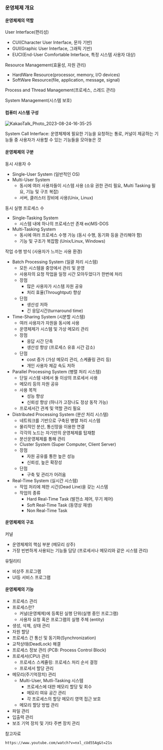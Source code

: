 ### 운영체제 개요

#### 운영체제의 역할
User Interface(편리성)
- CUI(Character User Interface, 문자 기반)
- GUI(Graphic User Interface, 그래픽 기반)
- EUCI(End-User Comfortable Interface, 특정 시스템 사용자 대상)

Resource Management(효율성, 자원 관리)
- HardWare Resource(processor, memory, I/O devices)
- SoftWare Resource(file, application, message, signal)

Process and Thread Management(프로세스, 스레드 관리)

System Management(시스템 보호)

#### 컴퓨터 시스템 구성
![KakaoTalk_Photo_2023-08-24-16-35-25](https://github.com/olzlgur/CS_STUDY/assets/77485914/f69a6d94-0208-4aed-a64f-04fa7bdb37d8)

System Call Interface: 운영체제에 필요한 기능을 요청하는 통로, 커널이 제공하는 기능들 중 사용자가 사용할 수 있는 기능들을 모아놓은 것

#### 운영체제의 구분
동시 사용자 수
- Single-User System (일반적인 OS)
- Multi-User System
  - 동시에 여러 사용자들이 시스템 사용 (소유 권한 관리 필요, Multi Tasking 필요, 기능 및 구조 복잡)
  - 서버, 클러스터 장비에 사용(Unix, Linux)
    
동시 실행 프로세스 수
- Single-Tasking System
  - 시스템 내에 하나의 프로세스만 존재 ex)MS-DOS
- Multi-Tasking System
  - 동시에 여러 프로세스 수행 가능 (동시 수행, 동기화 등을 관리해야 함)
  - 기능 및 구조가 복잡함 (Unix/Linux, Windows)

작업 수행 방식 (사용자가 느끼는 사용 환경)
- Batch Processing System (일괄 처리 시스템)
  - 모든 시스템을 중앙에서 관리 및 운영
  - 사용자의 요청 작업을 일정 시간 모아두었다가 한번에 처리
  - 장점
    - 많은 사용자가 시스템 자원 공유
    - 처리 효율(Throughtput) 향상
  - 단점
    - 생산성 저하
    - 긴 응답시간(turnaround time) 
- Time-Sharing System (시분할 시스템)
  - 여러 사용자가 자원을 동시에 사용
  - 운영체제가 시스템 및 가상 메모리 관리
  - 장점
    - 응답 시간 단축
    - 생산성 향상 (프로세스 유휴 시간 감소)
  - 단점
    - cost 증가 (가상 메모리 관리, 스케쥴링 관리 등)
    - 개인 사용자 체감 속도 저하
- Parallel Processing System (병렬 처리 시스템)
  - 단일 시스템 내에서 둘 이상의 프로세서 사용
  - 메모리 등의 자원 공유
  - 사용 목적
    - 성능 향상
    - 신뢰성 향상 (하나가 고장나도 정상 동작 가능)
  - 프로세서간 관계 및 역할 관리 필요
- Distributed Processing System (분산 처리 시스템)
  - 네트워크를 기반으로 구축된 병렬 처리 시스템
  - 물리적인 분산, 통신망을 이용한 연결
  - 각각의 노드는 자기만의 운영체제를 탑재함
  - 분산운영체제를 통해 관리
  - Cluster System (Super Computer, Client Server)
  - 장점
    - 자원 공유를 통한 높은 성능
    - 신뢰성, 높은 확장성
  - 단점
    - 구축 및 관리가 어려움
- Real-Time System (실시간 시스템)
  - 작업 처리에 제한 시간(Dead Line)을 갖는 시스템
  - 작업의 종류
    - Hard Real-Time Task (발전소 제어, 무기 제어)
    - Soft Real-Time Task (동영상 재생)
    - Non Real-Time Task
#### 운영체제의 구조
커널
- 운영체제의 핵심 부분 (메모리 상주)
- 가장 빈번하게 사용되는 기능들 담당 (프로세서나 메모리와 같은 시스템 관리)

유틸리티
- 비상주 프로그램
- UI등 서비스 프로그램

#### 운영체제의 기능
- 프로세스 관리
 - 프로세스란? 
    - 커널(운영체제)에 등록된 실행 단위(실행 중인 프로그램)
    - 사용자 요청 혹은 프로그램의 실행 주체 (entity)
  - 생성, 삭제, 상태 관리
  - 자원 할당
  - 프로세스 간 통신 및 동기화(Synchronization)
  - 교착상태(DeadLock) 해결
  - 프로세스 정보 관리 (PCB: Process Control Block)
- 프로세서(CPU) 관리
  - 프로세스 스케쥴링: 프로세스 처리 순서 결정
  - 프로세서 할당 관리
- 메모리(주기억장치) 관리
  - Multi-User, Mutli-Tasking 시스템
    - 프로세스에 대한 메모리 할당 및 회수
    - 메모리 여유 공간 관리
    - 각 프로세스의 할당 메모리 영역 접근 보호
  - 메모리 할당 방법 관리 
- 파일 관리
- 입출력 관리
- 보조 기억 장치 및 기타 주변 장치 관리






참고자료 
```
https://www.youtube.com/watch?v=nxl_cUd55Ag&t=21s
```
